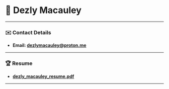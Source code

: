 # 🎱 Dezly Macauley
_______________________________________________________________________________
### ✉️ Contact Details
- **Email: dezlymacauley@proton.me**
_______________________________________________________________________________
### 🏆 Resume

- **[dezly_macauley_resume.pdf](https://github.com/dezlymacauley/dezlymacauley/raw/main/resume/dezly_macauley_resume.pdf)**
_______________________________________________________________________________
